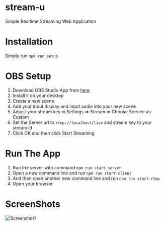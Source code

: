# stream-u
Simple Realtime Streaming Web Application

# Installation
Simply run `npm run setup`

# OBS Setup
1. Download OBS Studio App from [here](https://obsproject.com)
2. Install it on your desktop
3. Create a new scene
4. Add your input display and input audio into your new scene
5. Adjust your stream key in Settings => Stream => Choose Service as Custom
6. Set the Server url to `rtmp://localhost/live` and stream key to your stream id
7. Click OK and then click Start Streaming

# Run The App
1. Run the server with command `npm run start-server`
2. Open a new command line and run `npm run start-client`
3. And then open another new command line and run `npm run start-rtmp`
4. Open your browser

# ScreenShots
![Screenshot1](https://drive.google.com/uc?export=view&id=1nN-e-cC2uy7q0UDi3FdbadTHlx4qwFMn "StreamU")